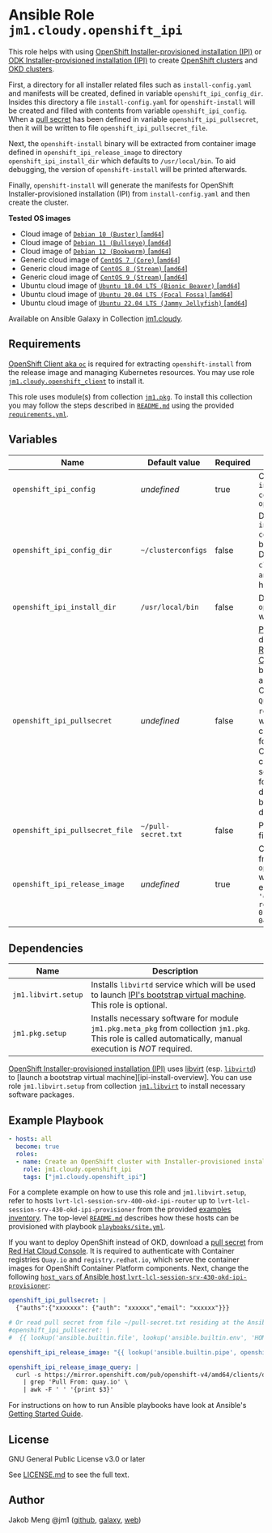 # Ansible Role `jm1.cloudy.openshift_ipi`

This role helps with using [OpenShift Installer-provisioned installation (IPI)][ocp-ipi] or
[ODK Installer-provisioned installation (IPI)][okd-ipi] to create [OpenShift clusters][ocp] and [OKD clusters][okd].

First, a directory for all installer related files such as `install-config.yaml` and manifests will be created, defined
in variable `openshift_ipi_config_dir`. Insides this directory a file `install-config.yaml` for `openshift-install`
will be created and filled with contents from variable `openshift_ipi_config`. When a [pull secret][
using-image-pull-secrets] has been defined in variable `openshift_ipi_pullsecret`, then it will be written to file
`openshift_ipi_pullsecret_file`.

Next, the `openshift-install` binary will be extracted from container image defined in `openshift_ipi_release_image` to
directory `openshift_ipi_install_dir` which defaults to `/usr/local/bin`. To aid debugging, the version of
`openshift-install` will be printed afterwards.

Finally, `openshift-install` will generate the manifests for OpenShift Installer-provisioned installation (IPI) from
`install-config.yaml` and then create the cluster.

[ocp]: https://openshift.com/
[ocp-ipi]: https://docs.openshift.com/container-platform/4.12/installing/installing_bare_metal_ipi/ipi-install-overview.html
[okd]: https://www.okd.io/
[okd-ipi]: https://docs.okd.io/latest/installing/installing_bare_metal_ipi/ipi-install-overview.html

**Tested OS images**
- Cloud image of [`Debian 10 (Buster)` \[`amd64`\]](https://cdimage.debian.org/cdimage/openstack/current/)
- Cloud image of [`Debian 11 (Bullseye)` \[`amd64`\]](https://cdimage.debian.org/images/cloud/bullseye/latest/)
- Cloud image of [`Debian 12 (Bookworm)` \[`amd64`\]](https://cdimage.debian.org/images/cloud/bookworm/)
- Generic cloud image of [`CentOS 7 (Core)` \[`amd64`\]](https://cloud.centos.org/centos/7/images/)
- Generic cloud image of [`CentOS 8 (Stream)` \[`amd64`\]](https://cloud.centos.org/centos/8-stream/x86_64/images/)
- Generic cloud image of [`CentOS 9 (Stream)` \[`amd64`\]](https://cloud.centos.org/centos/9-stream/x86_64/images/)
- Ubuntu cloud image of [`Ubuntu 18.04 LTS (Bionic Beaver)` \[`amd64`\]](https://cloud-images.ubuntu.com/bionic/current/)
- Ubuntu cloud image of [`Ubuntu 20.04 LTS (Focal Fossa)` \[`amd64`\]](https://cloud-images.ubuntu.com/focal/)
- Ubuntu cloud image of [`Ubuntu 22.04 LTS (Jammy Jellyfish)` \[`amd64`\]](https://cloud-images.ubuntu.com/jammy/)

Available on Ansible Galaxy in Collection [jm1.cloudy](https://galaxy.ansible.com/jm1/cloudy).

## Requirements

[OpenShift Client aka `oc`][ocp-oc] is required for extracting `openshift-install` from the release image and managing
Kubernetes resources. You may use role [`jm1.cloudy.openshift_client`](../openshift_client/README.md) to install it.

[ocp-oc]: https://github.com/openshift/oc

This role uses module(s) from collection [`jm1.pkg`][galaxy-jm1-pkg]. To install this collection you may follow the
steps described in [`README.md`][jm1-cloudy-readme] using the provided [`requirements.yml`][jm1-cloudy-requirements].

[galaxy-jm1-pkg]: https://galaxy.ansible.com/jm1/pkg
[jm1-cloudy-readme]: ../../README.md
[jm1-cloudy-requirements]: ../../requirements.yml

## Variables

| Name                            | Default value       | Required | Description |
| ------------------------------- | ------------------- | -------- | ----------- |
| `openshift_ipi_config`          | *undefined*         | true     | Contents of `install-config.yaml` file for `openshift-install` |
| `openshift_ipi_config_dir`      | `~/clusterconfigs`  | false    | Directory where `install-config.yaml` file will be created. Defaults to `clusterconfigs` in `ansible_user`'s home |
| `openshift_ipi_install_dir`     | `/usr/local/bin`    | false    | Directory where `openshift-install` will be installed to |
| `openshift_ipi_pullsecret`      | *undefined*         | false    | [Pull secret][using-image-pull-secrets] downloaded from [Red Hat Cloud Console][rh-console-ipi] which will be used to authenticate with Container registries `Quay.io` and `registry.redhat.io`, which serve the container images for OpenShift Container Platform components. A pull secret is required for OpenShift deployments only, but not for OKD deployments. |
| `openshift_ipi_pullsecret_file` | `~/pull-secret.txt` | false    | Path to pull secret file |
| `openshift_ipi_release_image`   | *undefined*         | true     | Container image from which `openshift-install` will be extracted, e.g. `'quay.io/okd/scos-release:4.12.0-0.okd-scos-2023-04-14-052931'` |

[rh-console-ipi]: https://console.redhat.com/openshift/install/metal/installer-provisioned
[using-image-pull-secrets]: https://docs.openshift.com/container-platform/4.12/openshift_images/managing_images/using-image-pull-secrets.html

## Dependencies

| Name                | Description |
| ------------------- | ----------- |
| `jm1.libvirt.setup` | Installs `libvirtd` service which will be used to launch [IPI's bootstrap virtual machine][ocp-ipi]. This role is optional. |
| `jm1.pkg.setup`     | Installs necessary software for module `jm1.pkg.meta_pkg` from collection `jm1.pkg`. This role is called automatically, manual execution is *NOT* required. |

[OpenShift Installer-provisioned installation (IPI)][ocp-ipi] uses [libvirt][libvirt] (esp. [`libvirtd`][libvirtd]) to
[launch a bootstrap virtual machine][ipi-install-overview]. You can use role `jm1.libvirt.setup` from collection
[`jm1.libvirt`][galaxy-jm1-libvirt] to install necessary software packages.

[galaxy-jm1-libvirt]: https://galaxy.ansible.com/jm1/libvirt
[libvirt]: https://libvirt.org/
[libvirtd]: https://www.libvirt.org/manpages/libvirtd.html

## Example Playbook

```yml
- hosts: all
  become: true
  roles:
  - name: Create an OpenShift cluster with Installer-provisioned installation (IPI)
    role: jm1.cloudy.openshift_ipi
    tags: ["jm1.cloudy.openshift_ipi"]
```

For a complete example on how to use this role and `jm1.libvirt.setup`, refer to hosts
`lvrt-lcl-session-srv-400-okd-ipi-router` up to `lvrt-lcl-session-srv-430-okd-ipi-provisioner` from the provided
[examples inventory][inventory-example]. The top-level [`README.md`][jm1-cloudy-readme] describes how these hosts can be
provisioned with playbook [`playbooks/site.yml`][playbook-site-yml].

If you want to deploy OpenShift instead of OKD, download a [pull secret][using-image-pull-secrets] from [Red Hat Cloud
Console][rh-console-ipi]. It is required to authenticate with Container registries `Quay.io` and `registry.redhat.io`,
which serve the container images for OpenShift Container Platform components. Next, change the following [`host_vars` of
Ansible host `lvrt-lcl-session-srv-430-okd-ipi-provisioner`][provisioner-host-vars]:

```yml
openshift_ipi_pullsecret: |
  {"auths":{"xxxxxxx": {"auth": "xxxxxx","email": "xxxxxx"}}}

# Or read pull secret from file ~/pull-secret.txt residing at the Ansible controller
#openshift_ipi_pullsecret: |
#  {{ lookup('ansible.builtin.file', lookup('ansible.builtin.env', 'HOME') + '/pull-secret.txt') }}

openshift_ipi_release_image: "{{ lookup('ansible.builtin.pipe', openshift_ipi_release_image_query) }}"

openshift_ipi_release_image_query: |
  curl -s https://mirror.openshift.com/pub/openshift-v4/amd64/clients/ocp/stable-4.12/release.txt \
    | grep 'Pull From: quay.io' \
    | awk -F ' ' '{print $3}'
```

[inventory-example]: ../../inventory/
[playbook-site-yml]: ../../playbooks/site.yml
[provisioner-host-vars]: ../../inventory/host_vars/lvrt-lcl-session-srv-430-okd-ipi-provisioner.yml

For instructions on how to run Ansible playbooks have look at Ansible's
[Getting Started Guide](https://docs.ansible.com/ansible/latest/network/getting_started/first_playbook.html).

## License

GNU General Public License v3.0 or later

See [LICENSE.md](../../LICENSE.md) to see the full text.

## Author

Jakob Meng
@jm1 ([github](https://github.com/jm1), [galaxy](https://galaxy.ansible.com/jm1), [web](http://www.jakobmeng.de))
